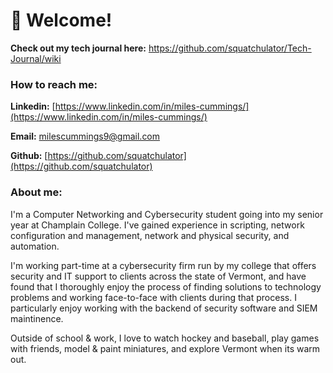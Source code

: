 
# 💾 Welcome!

**Check out my tech journal here:** https://github.com/squatchulator/Tech-Journal/wiki

### How to reach me:

**Linkedin:** [https://www.linkedin.com/in/miles-cummings/](https://www.linkedin.com/in/miles-cummings/)

**Email:** [milescummings9@gmail.com](mailto:milescummings9@gmail.com)&#x20;

**Github:** [https://github.com/squatchulator](https://github.com/squatchulator)



### About me:

I'm a Computer Networking and Cybersecurity student going into my senior year at Champlain College. I've gained experience in scripting, network configuration and management, network and physical security, and automation.

I'm working part-time at a cybersecurity firm run by my college that offers security and IT support to clients across the state of Vermont, and have found that I thoroughly enjoy the process of finding solutions to technology problems and working face-to-face with clients during that process. I particularly enjoy working with the backend of security software and SIEM maintinence. 

Outside of school & work, I love to watch hockey and baseball, play games with friends, model & paint miniatures, and explore Vermont when its warm out. 
